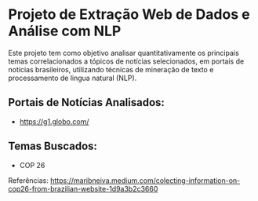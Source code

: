 # Projeto de Extração Web de Dados e Análise com NLP

Este projeto tem como objetivo analisar quantitativamente os principais temas correlacionados a tópicos de notícias selecionados, em portais de notícias brasileiros, utilizando técnicas de mineração de texto e processamento de lingua natural (NLP).

## Portais de Notícias Analisados:
* https://g1.globo.com/

## Temas Buscados:
* COP 26

Referências: 
https://maribneiva.medium.com/colecting-information-on-cop26-from-brazilian-website-1d9a3b2c3660

